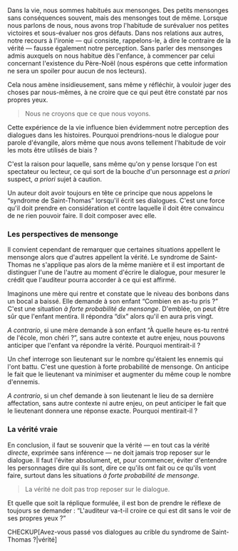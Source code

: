 <!-- Page: Le Syndrome de Saint-Thomas -->

Dans la vie, nous sommes habitués aux mensonges. Des petits mensonges sans conséquences souvent, mais des mensonges tout de même. Lorsque nous parlons de nous, nous avons trop l'habitude de surévaluer nos petites victoires et sous-évaluer nos gros défauts. Dans nos relations aux autres, notre recours à l'ironie — qui consiste, rappelons-le, à dire le contraire de la vérité — fausse également notre perception. Sans parler des mensonges admis auxquels on nous habitue dès l'enfance, à commencer par celui concernant l'existence du Père-Noël (nous espérons que cette information ne sera un spoiler pour aucun de nos lecteurs).

Cela nous amène insidieusement,  sans même y réfléchir, à vouloir juger des choses par nous-mêmes, à ne croire que ce qui peut être constaté par nos propres yeux.

> Nous ne croyons que ce que nous voyons.

Cette expérience de la vie influence bien évidemment notre perception des dialogues dans les histoires. Pourquoi prendrions-nous le dialogue pour parole d'évangile, alors même que nous avons tellement l'habitude de voir les mots être utilisés de biais ?

C'est la raison pour laquelle, sans même qu'on y pense lorsque l'on est spectateur ou lecteur, ce qui sort de la bouche d'un personnage est *a priori* suspect, *a priori* sujet à caution.

Un auteur doit avoir toujours en tête ce principe que nous appelons le “syndrome de Saint-Thomas” lorsqu'il écrit ses dialogues. C'est une force qu'il doit prendre en considération et contre laquelle il doit être convaincu de ne rien pouvoir faire. Il doit composer avec elle.

### Les perspectives de mensonge

Il convient cependant de remarquer que certaines situations appellent le mensonge alors que d'autres appellent la vérité. Le syndrome de Saint-Thomas ne s'applique pas alors de la même manière et il est important de distinguer l'une de l'autre au moment d'écrire le dialogue, pour mesurer le crédit que l'auditeur pourra accorder à ce qui est affirmé.

Imaginons une mère qui rentre et constate que le niveau des bonbons dans un bocal a baissé.  Elle demande à son enfant “Combien en as-tu pris ?” C'est une situation *à forte probabilité de mensonge*. D'emblée, on peut être sûr que l'enfant mentira. Il répondra “dix” alors qu'il en aura pris vingt.

*A contrario*, si une mère demande à son enfant “À quelle heure es-tu rentré de l'école, mon chéri ?”, sans autre contexte et autre enjeu, nous pouvons anticiper que l'enfant va répondre la vérité. Pourquoi mentirait-il ?

Un chef interroge son lieutenant sur le nombre qu'étaient les ennemis qui l'ont battu. C'est une question à forte probabilité de mensonge. On anticipe le fait que le lieutenant va minimiser et augmenter du même coup le nombre d'ennemis.

*A contrario*, si un chef demande à son lieutenant le lieu de sa dernière affectation, sans autre contexte ni autre enjeu, on peut anticiper le fait que le lieutenant donnera une réponse exacte. Pourquoi mentirait-il ?

### La vérité vraie

En conclusion, il faut se souvenir que la vérité — en tout cas la vérité *directe*, exprimée sans inférence — ne doit jamais trop reposer sur le dialogue. Il faut l'éviter absolument, et, pour commencer, éviter d'entendre les personnages dire qui ils sont, dire ce qu'ils ont fait ou ce qu'ils vont faire, surtout dans les situations *à forte probabilité de mensonge*.

> La vérité ne doit pas trop reposer sur le dialogue.

Et quelle que soit la réplique formulée, il est bon de prendre le réflexe de toujours se demander : “L'auditeur va-t-il croire ce qui est dit sans le voir de ses propres yeux ?”

CHECKUP[Avez-vous passé vos dialogues au crible du syndrome de Saint-Thomas ?|vérité]